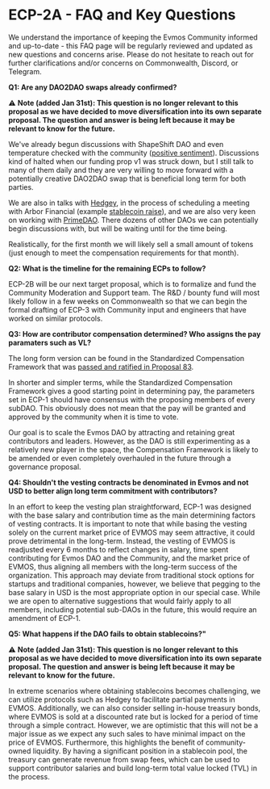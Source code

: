 # ECP-2A - FAQ and Key Questions 

We understand the importance of keeping the Evmos Community informed and up-to-date - this FAQ page will be regularly reviewed and updated as new questions and concerns arise. Please do not hesitate to reach out for further clarifications and/or concerns on Commonwealth, Discord, or Telegram.

**Q1: Are any DAO2DAO swaps already confirmed?**

⚠ **Note (added Jan 31st): This question is no longer relevant to this proposal as we have decided to move diversification into its own separate proposal. The question and answer is being left because it may be relevant to know for the future.**


We've already begun discussions with ShapeShift DAO and even temperature checked with the community ([positive sentiment](https://messari.io/governor/proposal/0d626610-2f96-4364-98b3-d05406b7baad?daoSlug=shapeshift-governance&daoTab=proposals)). Discussions kind of halted when our funding prop v1 was struck down, but I still talk to many of them daily and they are very willing to move forward with a potentially creative DAO2DAO swap that is beneficial long term for both parties.

We are also in talks with [Hedgey](https://app.hedgey.finance/dao2dao), in the process of scheduling a meeting with Arbor Financial (example [stablecoin raise](https://app.arbor.finance/offerings/399)), and we are also very keen on working with [PrimeDAO](https://deals.prime.xyz/). There dozens of other DAOs we can potentially begin discussions with, but will be waiting until for the time being.

Realistically, for the first month we will likely sell a small amount of tokens (just enough to meet the compensation requirements for that month).

**Q2: What is the timeline for the remaining ECPs to follow?**

ECP-2B will be our next target proposal, which is to formalize and fund the Community Moderation and Support team. The R&D / bounty fund will most likely follow in a few weeks on Commonwealth so that we can begin the formal drafting of ECP-3 with Community input and engineers that have worked on similar protocols.

**Q3: How are contributor compensation determined? Who assigns the pay paramaters such as VL?**

The long form version can be found in the Standardized Compensation Framework that was [passed and ratified in Proposal 83](https://github.com/EvmosGov/proposals/blob/main/ECP/1/ECP-1.md#the-standardized-compensation-framework).

In shorter and simpler terms, while the Standardized Compensation Framework gives a good starting point in determining pay, the parameters set in ECP-1 should have consensus with the proposing members of every subDAO. This obviously does not mean that the pay will be granted and approved by the community when it is time to vote. 

Our goal is to scale the Evmos DAO by attracting and retaining great contributors and leaders. However, as the DAO is still experimenting as a relatively new player in the space, the Compensation Framework is likely to be amended or even completely overhauled in the future through a governance proposal.

**Q4: Shouldn't the vesting contracts be denominated in Evmos and not USD to better align long term commitment with contributors?**

In an effort to keep the vesting plan straightforward, ECP-1 was designed with the base salary and contribution time as the main determining factors of vesting contracts. It is important to note that while basing the vesting solely on the current market price of EVMOS may seem attractive, it could prove detrimental in the long-term. Instead, the vesting of EVMOS is readjusted every 6 months to reflect changes in salary, time spent contributing for Evmos DAO and the Community, and the market price of EVMOS, thus aligning all members with the long-term success of the organization. This approach may deviate from traditional stock options for startups and traditional companies, however, we believe that pegging to the base salary in USD is the most appropriate option in our special case. While we are open to alternative suggestions that would fairly apply to all members, including potential sub-DAOs in the future, this would require an amendment of ECP-1. 

**Q5: What happens if the DAO fails to obtain stablecoins?"**

⚠ **Note (added Jan 31st): This question is no longer relevant to this proposal as we have decided to move diversification into its own separate proposal. The question and answer is being left because it may be relevant to know for the future.**

In extreme scenarios where obtaining stablecoins becomes challenging, we can utilize protocols such as Hedgey to facilitate partial payments in EVMOS. Additionally, we can also consider selling in-house treasury bonds, where EVMOS is sold at a discounted rate but is locked for a period of time through a simple contract. However, we are optimistic that this will not be a major issue as we expect any such sales to have minimal impact on the price of EVMOS. Furthermore, this highlights the benefit of community-owned liquidity. By having a significant position in a stablecoin pool, the treasury can generate revenue from swap fees, which can be used to support contributor salaries and build long-term total value locked (TVL) in the process.


